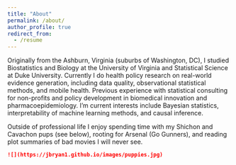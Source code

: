```yaml
---
title: "About"
permalink: /about/
author_profile: true
redirect_from:
  - /resume
---
```

Originally from the Ashburn, Virginia (suburbs of Washington, DC), I studied Biostatistics and Biology at the University of Virginia and Statistical Science at Duke University. Currently I do health policy research on real-world evidence generation, including data quality, observational statistical methods, and mobile health. Previous experience with statistical consulting for non-profits and policy development in biomedical innovation and pharmacoepidemiology. I’m current interests include Bayesian statistics, interpretability of machine learning methods, and causal inference.

Outside of professional life I enjoy spending time with my Shichon and Cavachon pups (see below), rooting for Arsenal (Go Gunners), and reading plot summaries of bad movies I will never see.

```markdown
![](https://jbryan1.github.io/images/puppies.jpg)
```